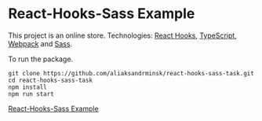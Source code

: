 # React-Hooks-Sass Example

This project is an online store. Technologies: [React Hooks](https://reactjs.org/), [TypeScript](https://www.typescriptlang.org/), [Webpack](https://webpack.js.org/) and [Sass](https://sass-lang.com/).

To run the package.

```
git clone https://github.com/aliaksandrminsk/react-hooks-sass-task.git
cd react-hooks-sass-task
npm install
npm run start
```

[React-Hooks-Sass Example
](https://react-hooks-sass-task.web.app/)
